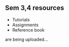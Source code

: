 ##  Sem 3,4 resources
- Tutorials 
- Assignments 
- Reference book                 

are being uploaded...

